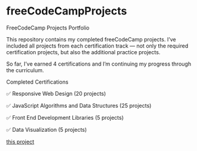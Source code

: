 # freeCodeCampProjects
FreeCodeCamp Projects Portfolio

This repository contains my completed freeCodeCamp projects.
I’ve included all projects from each certification track — not only the required certification projects, but also the additional practice projects.

So far, I’ve earned 4 certifications and I’m continuing my progress through the curriculum.


Completed Certifications

✅ Responsive Web Design (20 projects)

✅ JavaScript Algorithms and Data Structures (25 projects)

✅ Front End Development Libraries (5 projects)

✅ Data Visualization (5 projects)

[this project](https://olegario-iii.github.io/freeCodeCampProjects/)
